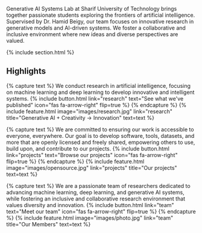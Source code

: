 ---
---

<!-- # sharifisl's Website -->

Generative AI Systems Lab at Sharif University of Technology brings together passionate students exploring the frontiers of artificial intelligence. Supervised by Dr. Hamid Beigy, our team focuses on innovative research in generative models and AI-driven systems. We foster a collaborative and inclusive environment where new ideas and diverse perspectives are valued.

{% include section.html %}

## Highlights

{% capture text %}
We conduct research in artificial intelligence, focusing on machine learning and deep learning to develop innovative and intelligent systems.
{% include button.html link="research" text="See what we've published" icon="fas fa-arrow-right" flip=true %}
{% endcapture %} 
{% include feature.html image="images/research.jpg" link="research" title="Generative AI + Creativity → Innovation" text=text %}


{% capture text %}
We are committed to ensuring our work is accessible to everyone, everywhere. Our goal is to develop software, tools, datasets, and more that are openly licensed and freely shared, empowering others to use, build upon, and contribute to our projects.
{% include button.html link="projects" text="Browse our projects" icon="fas fa-arrow-right" flip=true %}
{% endcapture %} 
{% include feature.html image="images/opensource.jpg" link="projects" title="Our projects" text=text %}



{% capture text %}
We are a passionate team of researchers dedicated to advancing machine learning, deep learning, and generative AI systems, while fostering an inclusive and collaborative research environment that values diversity and innovation.
{% include button.html link="team" text="Meet our team" icon="fas fa-arrow-right" flip=true %}
{% endcapture %} 
{% include feature.html image="images/photo.jpg" link="team" title="Our Members" text=text %}
